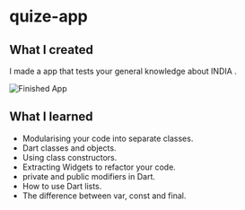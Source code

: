 # quize-app

## What I created

I made a app that  tests your general knowledge about INDIA . 

![Finished App](https://github.com/ishan0805/quize-app/blob/master/lib/quizapp.gif)

## What I learned

- Modularising your code into separate classes.
- Dart classes and objects.
- Using class constructors.
- Extracting Widgets to refactor your code.
- private and public modifiers in Dart.
- How to use Dart lists.
- The difference between var, const and final.




